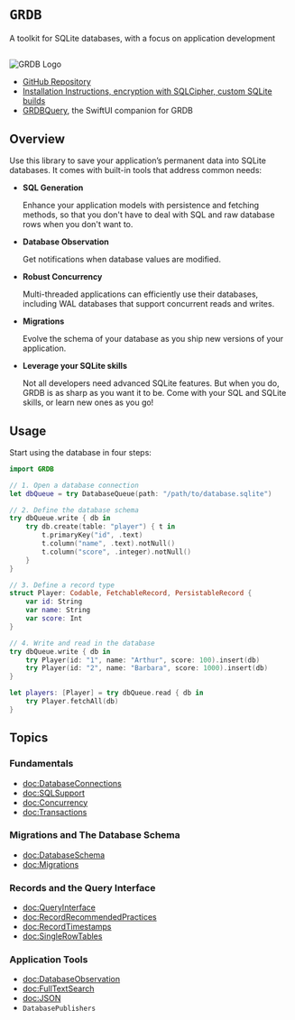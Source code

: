 # ``GRDB``

A toolkit for SQLite databases, with a focus on application development

##

![GRDB Logo](GRDBLogo.png)

- [GitHub Repository](http://github.com/groue/GRDB.swift)
- [Installation Instructions, encryption with SQLCipher, custom SQLite builds](https://github.com/groue/GRDB.swift#installation)
- [GRDBQuery](https://github.com/groue/GRDBQuery), the SwiftUI companion for GRDB

## Overview

Use this library to save your application’s permanent data into SQLite databases. It comes with built-in tools that address common needs:

- **SQL Generation**
    
    Enhance your application models with persistence and fetching methods, so that you don't have to deal with SQL and raw database rows when you don't want to.

- **Database Observation**
    
    Get notifications when database values are modified. 

- **Robust Concurrency**
    
    Multi-threaded applications can efficiently use their databases, including WAL databases that support concurrent reads and writes. 

- **Migrations**
    
    Evolve the schema of your database as you ship new versions of your application.
    
- **Leverage your SQLite skills**

    Not all developers need advanced SQLite features. But when you do, GRDB is as sharp as you want it to be. Come with your SQL and SQLite skills, or learn new ones as you go!

## Usage

Start using the database in four steps:

```swift
import GRDB

// 1. Open a database connection
let dbQueue = try DatabaseQueue(path: "/path/to/database.sqlite")

// 2. Define the database schema
try dbQueue.write { db in
    try db.create(table: "player") { t in
        t.primaryKey("id", .text)
        t.column("name", .text).notNull()
        t.column("score", .integer).notNull()
    }
}

// 3. Define a record type
struct Player: Codable, FetchableRecord, PersistableRecord {
    var id: String
    var name: String
    var score: Int
}

// 4. Write and read in the database
try dbQueue.write { db in
    try Player(id: "1", name: "Arthur", score: 100).insert(db)
    try Player(id: "2", name: "Barbara", score: 1000).insert(db)
}

let players: [Player] = try dbQueue.read { db in
    try Player.fetchAll(db)
}
```


## Topics

### Fundamentals

- <doc:DatabaseConnections>
- <doc:SQLSupport>
- <doc:Concurrency>
- <doc:Transactions>

### Migrations and The Database Schema

- <doc:DatabaseSchema>
- <doc:Migrations>

### Records and the Query Interface

- <doc:QueryInterface>
- <doc:RecordRecommendedPractices>
- <doc:RecordTimestamps>
- <doc:SingleRowTables>

### Application Tools

- <doc:DatabaseObservation>
- <doc:FullTextSearch>
- <doc:JSON>
- ``DatabasePublishers``
